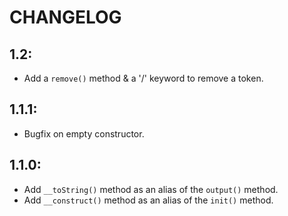 CHANGELOG
==============

1.2:
--------------
  
  * Add a `remove()` method & a '/' keyword to remove a token.


1.1.1:
--------------
  
  * Bugfix on empty constructor.
  

1.1.0:
--------------
  
  * Add `__toString()` method as an alias of the `output()` method.
  * Add `__construct()` method as an alias of the `init()` method.